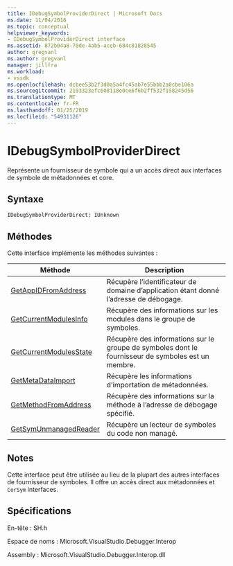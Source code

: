 ```yaml
---
title: IDebugSymbolProviderDirect | Microsoft Docs
ms.date: 11/04/2016
ms.topic: conceptual
helpviewer_keywords:
- IDebugSymbolProviderDirect interface
ms.assetid: 872b04a8-70de-4ab5-aceb-684c81828545
author: gregvanl
ms.author: gregvanl
manager: jillfra
ms.workload:
- vssdk
ms.openlocfilehash: dcbee53b2f3d0a5a4fc45ab7e55bbb2a0cbe106a
ms.sourcegitcommit: 2193323efc608118e0ce6f6b2ff532f158245d56
ms.translationtype: MT
ms.contentlocale: fr-FR
ms.lasthandoff: 01/25/2019
ms.locfileid: "54931126"
---
```

# <a name="idebugsymbolproviderdirect"></a>IDebugSymbolProviderDirect
Représente un fournisseur de symbole qui a un accès direct aux interfaces de symbole de métadonnées et core.  
  
## <a name="syntax"></a>Syntaxe  
  
```  
IDebugSymbolProviderDirect: IUnknown  
```  
  
## <a name="methods"></a>Méthodes  
 Cette interface implémente les méthodes suivantes :  
  
|Méthode|Description|  
|------------|-----------------|  
|[GetAppIDFromAddress](../../../extensibility/debugger/reference/idebugsymbolproviderdirect-getappidfromaddress.md)|Récupère l’identificateur de domaine d’application étant donné l’adresse de débogage.|  
|[GetCurrentModulesInfo](../../../extensibility/debugger/reference/idebugsymbolproviderdirect-getcurrentmodulesinfo.md)|Récupère des informations sur les modules dans le groupe de symboles.|  
|[GetCurrentModulesState](../../../extensibility/debugger/reference/idebugsymbolproviderdirect-getcurrentmodulesstate.md)|Récupère des informations sur le groupe de symboles dont le fournisseur de symboles est un membre.|  
|[GetMetaDataImport](../../../extensibility/debugger/reference/idebugsymbolproviderdirect-getmetadataimport.md)|Récupère les informations d’importation de métadonnées.|  
|[GetMethodFromAddress](../../../extensibility/debugger/reference/idebugsymbolproviderdirect-getmethodfromaddress.md)|Récupère des informations sur la méthode à l’adresse de débogage spécifié.|  
|[GetSymUnmanagedReader](../../../extensibility/debugger/reference/idebugsymbolproviderdirect-getsymunmanagedreader.md)|Récupère un lecteur de symboles du code non managé.|  
  
## <a name="remarks"></a>Notes  
 Cette interface peut être utilisée au lieu de la plupart des autres interfaces de fournisseur de symboles. Il offre un accès direct aux métadonnées et `CorSym` interfaces.  
  
## <a name="requirements"></a>Spécifications  
 En-tête : SH.h  
  
 Espace de noms : Microsoft.VisualStudio.Debugger.Interop  
  
 Assembly : Microsoft.VisualStudio.Debugger.Interop.dll